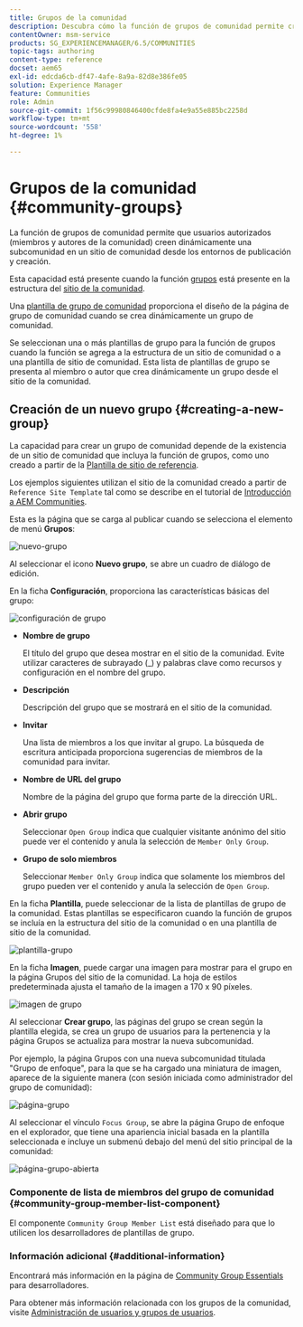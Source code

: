 ```yaml
---
title: Grupos de la comunidad
description: Descubra cómo la función de grupos de comunidad permite crear dinámicamente una subcomunidad dentro de un sitio de comunidad mediante usuarios autorizados en Publish y Author.
contentOwner: msm-service
products: SG_EXPERIENCEMANAGER/6.5/COMMUNITIES
topic-tags: authoring
content-type: reference
docset: aem65
exl-id: edcda6cb-df47-4afe-8a9a-82d8e386fe05
solution: Experience Manager
feature: Communities
role: Admin
source-git-commit: 1f56c99980846400cfde8fa4e9a55e885bc2258d
workflow-type: tm+mt
source-wordcount: '558'
ht-degree: 1%

---
```


# Grupos de la comunidad {#community-groups}

La función de grupos de comunidad permite que usuarios autorizados (miembros y autores de la comunidad) creen dinámicamente una subcomunidad en un sitio de comunidad desde los entornos de publicación y creación.

Esta capacidad está presente cuando la función [grupos](/help/communities/functions.md#groups-function) está presente en la estructura del [sitio de la comunidad](/help/communities/sites-console.md).

Una [plantilla de grupo de comunidad](/help/communities/tools-groups.md) proporciona el diseño de la página de grupo de comunidad cuando se crea dinámicamente un grupo de comunidad.

Se seleccionan una o más plantillas de grupo para la función de grupos cuando la función se agrega a la estructura de un sitio de comunidad o a una plantilla de sitio de comunidad. Esta lista de plantillas de grupo se presenta al miembro o autor que crea dinámicamente un grupo desde el sitio de la comunidad.

## Creación de un nuevo grupo {#creating-a-new-group}

La capacidad para crear un grupo de comunidad depende de la existencia de un sitio de comunidad que incluya la función de grupos, como uno creado a partir de la [Plantilla de sitio de referencia](/help/communities/sites.md).

Los ejemplos siguientes utilizan el sitio de la comunidad creado a partir de `Reference Site Template` tal como se describe en el tutorial de [Introducción a AEM Communities](/help/communities/getting-started.md).

Esta es la página que se carga al publicar cuando se selecciona el elemento de menú **Grupos**:

![nuevo-grupo](assets/new-group.png)

Al seleccionar el icono **Nuevo grupo**, se abre un cuadro de diálogo de edición.

En la ficha **Configuración**, proporciona las características básicas del grupo:

![configuración de grupo](assets/group-settings.png)

* **Nombre de grupo**

  El título del grupo que desea mostrar en el sitio de la comunidad. Evite utilizar caracteres de subrayado (_) y palabras clave como recursos y configuración en el nombre del grupo.

* **Descripción**

  Descripción del grupo que se mostrará en el sitio de la comunidad.

* **Invitar**

  Una lista de miembros a los que invitar al grupo. La búsqueda de escritura anticipada proporciona sugerencias de miembros de la comunidad para invitar.

* **Nombre de URL del grupo**

  Nombre de la página del grupo que forma parte de la dirección URL.

* **Abrir grupo**

  Seleccionar `Open Group` indica que cualquier visitante anónimo del sitio puede ver el contenido y anula la selección de `Member Only Group`.

* **Grupo de solo miembros**

  Seleccionar `Member Only Group` indica que solamente los miembros del grupo pueden ver el contenido y anula la selección de `Open Group`.

En la ficha **Plantilla**, puede seleccionar de la lista de plantillas de grupo de la comunidad. Estas plantillas se especificaron cuando la función de grupos se incluía en la estructura del sitio de la comunidad o en una plantilla de sitio de la comunidad.

![plantilla-grupo](assets/group-template.png)

En la ficha **Imagen**, puede cargar una imagen para mostrar para el grupo en la página Grupos del sitio de la comunidad. La hoja de estilos predeterminada ajusta el tamaño de la imagen a 170 x 90 píxeles.

![imagen de grupo](assets/group-image.png)

Al seleccionar **Crear grupo**, las páginas del grupo se crean según la plantilla elegida, se crea un grupo de usuarios para la pertenencia y la página Grupos se actualiza para mostrar la nueva subcomunidad.

Por ejemplo, la página Grupos con una nueva subcomunidad titulada &quot;Grupo de enfoque&quot;, para la que se ha cargado una miniatura de imagen, aparece de la siguiente manera (con sesión iniciada como administrador del grupo de comunidad):

![página-grupo](assets/group-page.png)

Al seleccionar el vínculo `Focus Group`, se abre la página Grupo de enfoque en el explorador, que tiene una apariencia inicial basada en la plantilla seleccionada e incluye un submenú debajo del menú del sitio principal de la comunidad:

![página-grupo-abierta](assets/open-group-page.png)

### Componente de lista de miembros del grupo de comunidad {#community-group-member-list-component}

El componente `Community Group Member List` está diseñado para que lo utilicen los desarrolladores de plantillas de grupo.

### Información adicional {#additional-information}

Encontrará más información en la página de [Community Group Essentials](/help/communities/essentials-groups.md) para desarrolladores.

Para obtener más información relacionada con los grupos de la comunidad, visite [Administración de usuarios y grupos de usuarios](/help/communities/users.md).
